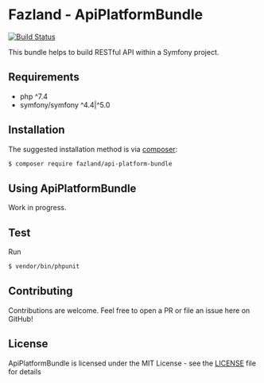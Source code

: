 
Fazland - ApiPlatformBundle
===========================
[![Build Status](https://travis-ci.org/fazland/api-platform-bundle.svg?branch=master)](https://travis-ci.org/fazland/api-platform-bundle)

This bundle helps to build RESTful API within a Symfony project.

Requirements
------------
- php ^7.4
- symfony/symfony ^4.4|^5.0

Installation
------------
The suggested installation method is via [composer](https://getcomposer.org/):

```sh
$ composer require fazland/api-platform-bundle
```

Using ApiPlatformBundle
--------------
Work in progress.

Test
----
Run 
```sh
$ vendor/bin/phpunit
```

Contributing
------------
Contributions are welcome. Feel free to open a PR or file an issue here on GitHub!

License
-------
ApiPlatformBundle is licensed under the MIT License - see the [LICENSE](https://github.com/fazland/api-platform-bundle/blob/master/LICENSE) file for details
